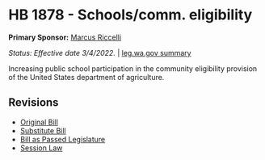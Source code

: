 # HB 1878 - Schools/comm. eligibility
**Primary Sponsor:** [Marcus Riccelli](/person/leg/marcus.riccelli.md)

*Status: Effective date 3/4/2022.* | [leg.wa.gov summary](https://app.leg.wa.gov/billsummary?BillNumber=1878&Year=2021)

Increasing public school participation in the community eligibility provision of the United States department of agriculture.

## Revisions
* [Original Bill](1/)
* [Substitute Bill](S/)
* [Bill as Passed Legislature](S.PL/)
* [Session Law](S.SL/)